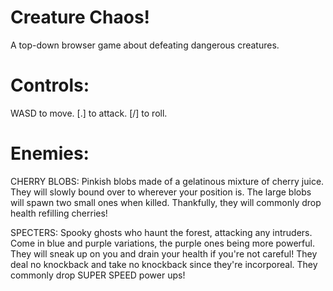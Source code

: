 # Creature Chaos!
A top-down browser game about defeating dangerous creatures.

# Controls:
WASD to move.
[.] to attack.
[/] to roll.

# Enemies:
CHERRY BLOBS:
Pinkish blobs made of a gelatinous mixture of cherry juice.
They will slowly bound over to wherever your position is.
The large blobs will spawn two small ones when killed.
Thankfully, they will commonly drop health refilling cherries!

SPECTERS:
Spooky ghosts who haunt the forest, attacking any intruders.
Come in blue and purple variations, the purple ones being more powerful.
They will sneak up on you and drain your health if you're not careful!
They deal no knockback and take no knockback since they're incorporeal.
They commonly drop SUPER SPEED power ups!
